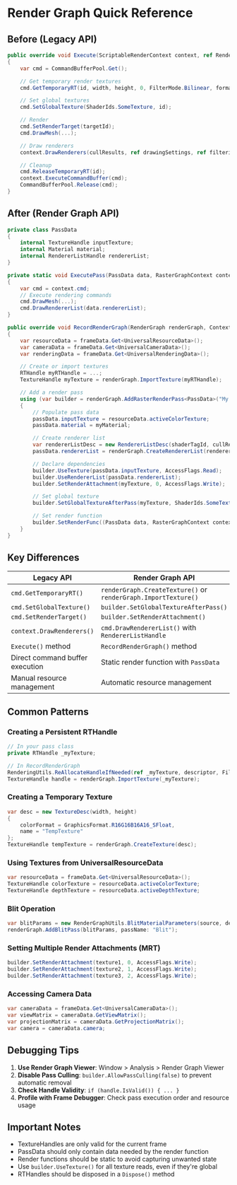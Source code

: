 # Render Graph Quick Reference

## Before (Legacy API)
```csharp
public override void Execute(ScriptableRenderContext context, ref RenderingData renderingData)
{
    var cmd = CommandBufferPool.Get();

    // Get temporary render textures
    cmd.GetTemporaryRT(id, width, height, 0, FilterMode.Bilinear, format);

    // Set global textures
    cmd.SetGlobalTexture(ShaderIds.SomeTexture, id);

    // Render
    cmd.SetRenderTarget(targetId);
    cmd.DrawMesh(...);

    // Draw renderers
    context.DrawRenderers(cullResults, ref drawingSettings, ref filteringSettings);

    // Cleanup
    cmd.ReleaseTemporaryRT(id);
    context.ExecuteCommandBuffer(cmd);
    CommandBufferPool.Release(cmd);
}
```

## After (Render Graph API)
```csharp
private class PassData
{
    internal TextureHandle inputTexture;
    internal Material material;
    internal RendererListHandle rendererList;
}

private static void ExecutePass(PassData data, RasterGraphContext context)
{
    var cmd = context.cmd;
    // Execute rendering commands
    cmd.DrawMesh(...);
    cmd.DrawRendererList(data.rendererList);
}

public override void RecordRenderGraph(RenderGraph renderGraph, ContextContainer frameData)
{
    var resourceData = frameData.Get<UniversalResourceData>();
    var cameraData = frameData.Get<UniversalCameraData>();
    var renderingData = frameData.Get<UniversalRenderingData>();

    // Create or import textures
    RTHandle myRTHandle = ...;
    TextureHandle myTexture = renderGraph.ImportTexture(myRTHandle);

    // Add a render pass
    using (var builder = renderGraph.AddRasterRenderPass<PassData>("My Pass", out var passData))
    {
        // Populate pass data
        passData.inputTexture = resourceData.activeColorTexture;
        passData.material = myMaterial;

        // Create renderer list
        var rendererListDesc = new RendererListDesc(shaderTagId, cullResults, camera);
        passData.rendererList = renderGraph.CreateRendererList(rendererListDesc);

        // Declare dependencies
        builder.UseTexture(passData.inputTexture, AccessFlags.Read);
        builder.UseRendererList(passData.rendererList);
        builder.SetRenderAttachment(myTexture, 0, AccessFlags.Write);

        // Set global texture
        builder.SetGlobalTextureAfterPass(myTexture, ShaderIds.SomeTexture);

        // Set render function
        builder.SetRenderFunc((PassData data, RasterGraphContext context) => ExecutePass(data, context));
    }
}
```

## Key Differences

| Legacy API | Render Graph API |
|------------|------------------|
| `cmd.GetTemporaryRT()` | `renderGraph.CreateTexture()` or `renderGraph.ImportTexture()` |
| `cmd.SetGlobalTexture()` | `builder.SetGlobalTextureAfterPass()` |
| `cmd.SetRenderTarget()` | `builder.SetRenderAttachment()` |
| `context.DrawRenderers()` | `cmd.DrawRendererList()` with `RendererListHandle` |
| `Execute()` method | `RecordRenderGraph()` method |
| Direct command buffer execution | Static render function with `PassData` |
| Manual resource management | Automatic resource management |

## Common Patterns

### Creating a Persistent RTHandle
```csharp
// In your pass class
private RTHandle _myTexture;

// In RecordRenderGraph
RenderingUtils.ReAllocateHandleIfNeeded(ref _myTexture, descriptor, FilterMode.Bilinear, TextureWrapMode.Clamp, name: "MyTexture");
TextureHandle handle = renderGraph.ImportTexture(_myTexture);
```

### Creating a Temporary Texture
```csharp
var desc = new TextureDesc(width, height)
{
    colorFormat = GraphicsFormat.R16G16B16A16_SFloat,
    name = "TempTexture"
};
TextureHandle tempTexture = renderGraph.CreateTexture(desc);
```

### Using Textures from UniversalResourceData
```csharp
var resourceData = frameData.Get<UniversalResourceData>();
TextureHandle colorTexture = resourceData.activeColorTexture;
TextureHandle depthTexture = resourceData.activeDepthTexture;
```

### Blit Operation
```csharp
var blitParams = new RenderGraphUtils.BlitMaterialParameters(source, destination, material, pass);
renderGraph.AddBlitPass(blitParams, passName: "Blit");
```

### Setting Multiple Render Attachments (MRT)
```csharp
builder.SetRenderAttachment(texture1, 0, AccessFlags.Write);
builder.SetRenderAttachment(texture2, 1, AccessFlags.Write);
builder.SetRenderAttachment(texture3, 2, AccessFlags.Write);
```

### Accessing Camera Data
```csharp
var cameraData = frameData.Get<UniversalCameraData>();
var viewMatrix = cameraData.GetViewMatrix();
var projectionMatrix = cameraData.GetProjectionMatrix();
var camera = cameraData.camera;
```

## Debugging Tips

1. **Use Render Graph Viewer**: Window > Analysis > Render Graph Viewer
2. **Disable Pass Culling**: `builder.AllowPassCulling(false)` to prevent automatic removal
3. **Check Handle Validity**: `if (handle.IsValid()) { ... }`
4. **Profile with Frame Debugger**: Check pass execution order and resource usage

## Important Notes

- TextureHandles are only valid for the current frame
- PassData should only contain data needed by the render function
- Render functions should be static to avoid capturing unwanted state
- Use `builder.UseTexture()` for all texture reads, even if they're global
- RTHandles should be disposed in a `Dispose()` method
